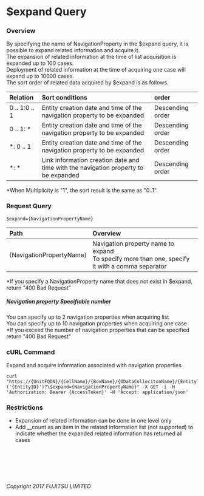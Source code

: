 # $expand Query

### Overview

By specifying the name of NavigationProperty in the $expand query, it is possible to expand related information and acquire it.  
The expansion of related information at the time of list acquisition is expanded up to 100 cases.  
Deployment of related information at the time of acquiring one case will expand up to 10000 cases.  
The sort order of related data acquired by $expand is as follows.

|Relation<br>|Sort conditions<br>|order<br>|
|:--|:--|:--|
|0 .. 1:0 .. 1<br>|Entity creation date and time of the navigation property to be expanded<br>|Descending order<br>|
|0 .. 1: *<br>|Entity creation date and time of the navigation property to be expanded<br>|Descending order<br>|
|*: 0 .. 1<br>|Entity creation date and time of the navigation property to be expanded<br>|Descending order<br>|
|*: *<br>|Link information creation date and time with the navigation property to be expanded<br>|Descending order<br>|

\*When Multiplicity is "1", the sort result is the same as "0..1".

### Request Query

```
$expand={NavigationPropertyName}
```

|Path<br>|Overview<br>|
|:--|:--|
|{NavigationPropertyName}<br>|Navigation property name to expand<br>To specify more than one, specify it with a comma separator<br>|

\*If you specify a NavigationProperty name that does not exist in $expand, return "400 Bad Request"

##### Navigation property Specifiable number

You can specify up to 2 navigation properties when acquiring list  
You can specify up to 10 navigation properties when acquiring one case  
\*If you exceed the number of navigation properties that can be specified return "400 Bad Request"

### cURL Command

Expand and acquire information associated with navigation properties

```
curl "https://{UnitFQDN}/{CellName}/{BoxName}/{ODataCollecitonName}/{EntityTypeName}('{EntityID}')?\$expand={NavigationPropertyName}" -X GET -i -H 'Authorization: Bearer {AccessToken}' -H 'Accept: application/json'
```

### Restrictions

* Expansion of related information can be done in one level only
* Add \_\_count as an item in the related information list (not supported) to indicate whether the expanded related information has returned all cases<br><br><br><br><br><br>

###### Copyright 2017 FUJITSU LIMITED
